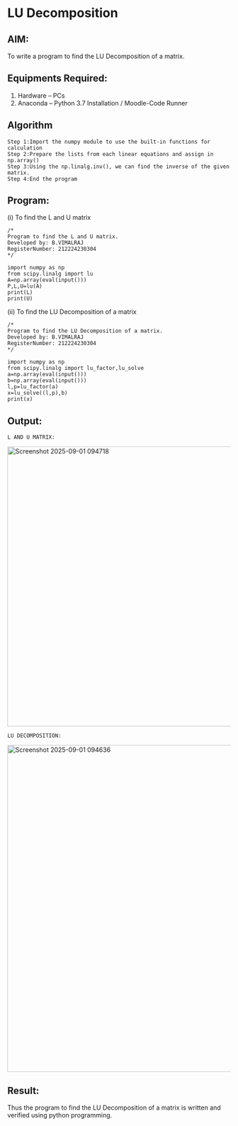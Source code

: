 # LU Decomposition 

## AIM:
To write a program to find the LU Decomposition of a matrix.

## Equipments Required:
1. Hardware – PCs
2. Anaconda – Python 3.7 Installation / Moodle-Code Runner

## Algorithm
```
Step 1:Import the numpy module to use the built-in functions for calculation
Step 2:Prepare the lists from each linear equations and assign in np.array()
Step 3:Using the np.linalg.inv(), we can find the inverse of the given matrix.
Step 4:End the program
```

## Program:
(i) To find the L and U matrix
```
/*
Program to find the L and U matrix.
Developed by: B.VIMALRAJ
RegisterNumber: 212224230304
*/
```
```
import numpy as np
from scipy.linalg import lu
A=np.array(eval(input()))
P,L,U=lu(A)
print(L)
print(U)
```
(ii) To find the LU Decomposition of a matrix
```
/*
Program to find the LU Decomposition of a matrix.
Developed by: B.VIMALRAJ
RegisterNumber: 212224230304
*/
```
```
import numpy as np
from scipy.linalg import lu_factor,lu_solve
a=np.array(eval(input()))
b=np.array(eval(input()))
l,p=lu_factor(a)
x=lu_solve((l,p),b)
print(x)
```

## Output:
```
L AND U MATRIX:
```
<img width="617" height="632" alt="Screenshot 2025-09-01 094718" src="https://github.com/user-attachments/assets/8ebf0b16-41c2-4349-96fd-15c63527c8f3" />


```
LU DECOMPOSITION:
```

<img width="902" height="738" alt="Screenshot 2025-09-01 094636" src="https://github.com/user-attachments/assets/d1d09f72-aa22-4869-bed3-f15b53178fa9" />


## Result:
Thus the program to find the LU Decomposition of a matrix is written and verified using python programming.

